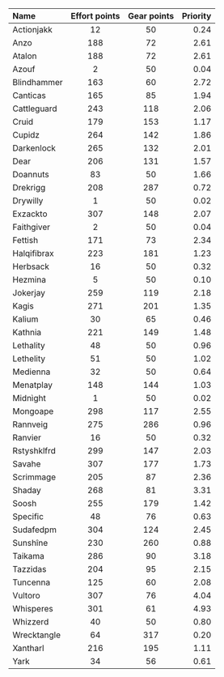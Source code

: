 
| Name | Effort points | Gear points | Priority |
|:-----|:-------------:|:-----------:|---------:|
|Actionjakk|12|50|0.24|
|Anzo|188|72|2.61|
|Atalon|188|72|2.61|
|Azouf|2|50|0.04|
|Blindhammer|163|60|2.72|
|Canticas|165|85|1.94|
|Cattleguard|243|118|2.06|
|Cruid|179|153|1.17|
|Cupidz|264|142|1.86|
|Darkenlock|265|132|2.01|
|Dear|206|131|1.57|
|Doannuts|83|50|1.66|
|Drekrigg|208|287|0.72|
|Drywilly|1|50|0.02|
|Exzackto|307|148|2.07|
|Faithgiver|2|50|0.04|
|Fettish|171|73|2.34|
|Halqifibrax|223|181|1.23|
|Herbsack|16|50|0.32|
|Hezmina|5|50|0.10|
|Jokerjay|259|119|2.18|
|Kagis|271|201|1.35|
|Kalium|30|65|0.46|
|Kathnia|221|149|1.48|
|Lethality|48|50|0.96|
|Lethelity|51|50|1.02|
|Medienna|32|50|0.64|
|Menatplay|148|144|1.03|
|Midnìght|1|50|0.02|
|Mongoape|298|117|2.55|
|Rannveig|275|286|0.96|
|Ranvier|16|50|0.32|
|Rstyshklfrd|299|147|2.03|
|Savahe|307|177|1.73|
|Scrimmage|205|87|2.36|
|Shaday|268|81|3.31|
|Soosh|255|179|1.42|
|Specific|48|76|0.63|
|Sudafedpm|304|124|2.45|
|Sunshîne|230|260|0.88|
|Taikama|286|90|3.18|
|Tazzidas|204|95|2.15|
|Tuncenna|125|60|2.08|
|Vultoro|307|76|4.04|
|Whisperes|301|61|4.93|
|Whizzerd|40|50|0.80|
|Wrecktangle|64|317|0.20|
|Xantharl|216|195|1.11|
|Yark|34|56|0.61|